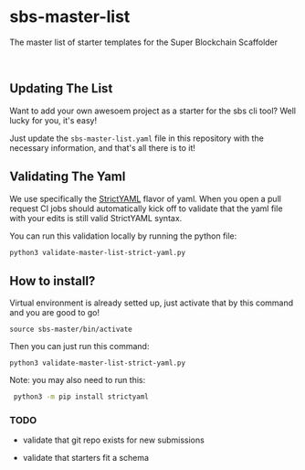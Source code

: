 # sbs-master-list
The master list of starter templates for the Super Blockchain Scaffolder

<br/>

## Updating The List
Want to add your own awesoem project as a starter for the sbs cli tool? Well lucky for you, it's easy!

Just update the `sbs-master-list.yaml` file in this repository with the necessary information, and that's all there is to it!

## Validating The Yaml
We use specifically the [StrictYAML]() flavor of yaml. When you open a pull request CI jobs should automatically kick off to validate that the yaml file with your edits is still valid StrictYAML syntax.

You can run this validation locally by running the python file:
```bash
python3 validate-master-list-strict-yaml.py
```

## How to install?
Virtual environment is already setted up, just activate that by this command and you are good to go!
```
source sbs-master/bin/activate
```
Then you can just run this command:
```
python3 validate-master-list-strict-yaml.py
```

Note: you may also need to run this:
```bash
 python3 -m pip install strictyaml
 ```


 ### TODO

 - validate that git repo exists for new submissions

- validate that starters fit a schema